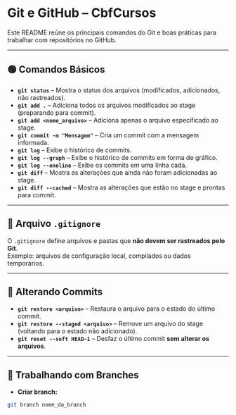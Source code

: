 # Git e GitHub – CbfCursos

Este README reúne os principais comandos do Git e boas práticas para trabalhar com repositórios no GitHub.

---

## 🟢 Comandos Básicos

- **`git status`** – Mostra o status dos arquivos (modificados, adicionados, não rastreados).  
- **`git add .`** – Adiciona todos os arquivos modificados ao stage (preparando para commit).  
- **`git add <nome_arquivo>`** – Adiciona apenas o arquivo especificado ao stage.  
- **`git commit -m "Mensagem"`** – Cria um commit com a mensagem informada.  
- **`git log`** – Exibe o histórico de commits.  
- **`git log --graph`** – Exibe o histórico de commits em forma de gráfico.  
- **`git log --oneline`** – Exibe os commits em uma linha cada.  
- **`git diff`** – Mostra as alterações que ainda não foram adicionadas ao stage.  
- **`git diff --cached`** – Mostra as alterações que estão no stage e prontas para commit.  

---

## 📝 Arquivo `.gitignore`

O `.gitignore` define arquivos e pastas que **não devem ser rastreados pelo Git**.  
Exemplo: arquivos de configuração local, compilados ou dados temporários.

---

## 🔄 Alterando Commits

- **`git restore <arquivo>`** – Restaura o arquivo para o estado do último commit.  
- **`git restore --staged <arquivo>`** – Remove um arquivo do stage (voltando para o estado não adicionado).  
- **`git reset --soft HEAD~1`** – Desfaz o último commit **sem alterar os arquivos**.  

---

## 🌿 Trabalhando com Branches

- **Criar branch:**  
```bash
git branch nome_da_branch
